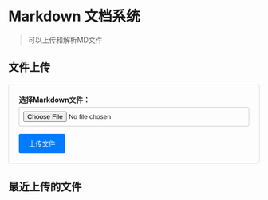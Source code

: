 # Markdown 文档系统

> 可以上传和解析MD文件

## 文件上传

<form action="upload.php" method="post" enctype="multipart/form-data" style="margin: 20px 0; padding: 20px; border: 1px solid #ddd; border-radius: 5px;">
  <div style="margin-bottom: 15px;">
    <label for="file" style="display: block; margin-bottom: 5px; font-weight: bold;">选择Markdown文件：</label>
    <input type="file" id="file" name="file" accept=".md" required style="width: 100%; padding: 8px; border: 1px solid #ccc; border-radius: 3px;">
  </div>
  <button type="submit" style="background: #007bff; color: white; padding: 10px 20px; border: none; border-radius: 3px; cursor: pointer;">上传文件</button>
</form>

## 最近上传的文件

<div id="fileList">
  <!-- 文件列表将通过JavaScript动态加载 -->
</div>

<script>
// 加载文件列表
function loadFileList() {
  fetch('get_files.php')
    .then(response => response.json())
    .then(files => {
      const fileList = document.getElementById('fileList');
      if (files.length === 0) {
        fileList.innerHTML = '<p>暂无文件</p>';
        return;
      }
      
      let html = '<div style="margin-top: 20px;">';
      files.forEach(file => {
        const date = new Date(file.upload_time).toLocaleString('zh-CN');
        html += `
          <div style="border: 1px solid #eee; padding: 15px; margin-bottom: 10px; border-radius: 5px; display: flex; justify-content: space-between; align-items: center;">
            <div>
              <strong>${file.name}</strong><br>
              <small style="color: #666;">上传时间: ${date}</small>
            </div>
            <button onclick="deleteFile('${file.name}')" style="background: #dc3545; color: white; border: none; padding: 5px 10px; border-radius: 3px; cursor: pointer;">删除</button>
          </div>
        `;
      });
      html += '</div>';
      fileList.innerHTML = html;
    })
    .catch(error => {
      console.error('加载文件列表失败:', error);
      document.getElementById('fileList').innerHTML = '<p style="color: red;">加载文件列表失败</p>';
    });
}

// 删除文件
function deleteFile(filename) {
  if (confirm('确定要删除文件 ' + filename + ' 吗？')) {
    fetch('delete_file.php', {
      method: 'POST',
      headers: {
        'Content-Type': 'application/x-www-form-urlencoded',
      },
      body: 'filename=' + encodeURIComponent(filename)
    })
    .then(response => response.json())
    .then(result => {
      if (result.success) {
        alert('文件删除成功');
        loadFileList();
        // 刷新页面以更新sidebar
        location.reload();
      } else {
        alert('删除失败: ' + result.message);
      }
    })
    .catch(error => {
      console.error('删除文件失败:', error);
      alert('删除文件失败');
    });
  }
}

// 页面加载完成后加载文件列表
document.addEventListener('DOMContentLoaded', loadFileList);
</script>

